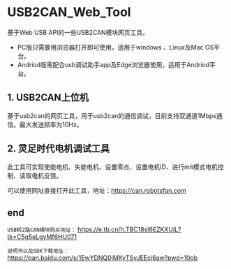 # USB2CAN_Web_Tool
基于Web USB API的一些USB2CAN模块网页工具。
* PC版只需要用浏览器打开即可使用，适用于windows 、Linux及Mac OS平台。
* Andriod版需配合usb调试助手app及Edge浏览器使用，适用于Andriod平台。

## 1. USB2CAN上位机
基于usb2can的网页工具，用于usb2can的通信调试，目前支持双通道1Mbps通信。最大发送频率为10Hz。

## 2. 灵足时代电机调试工具
此工具可实现使能电机、失能电机、设置零点、设置电机ID、进行mit模式电机控制、读取电机反馈。

可以使用网址直接打开此工具，地址：https://can.robotsfan.com


## end

```USB转2路CAN模块购买地址：```
https://e.tb.cn/h.TBC18sl6EZKXUjL?tk=C5g5eLgyMf6HU071

```说明书以及SDK下载地址：```
https://pan.baidu.com/s/1EwYDNQ0jMKyTSvJEEcj6aw?pwd=10ob

